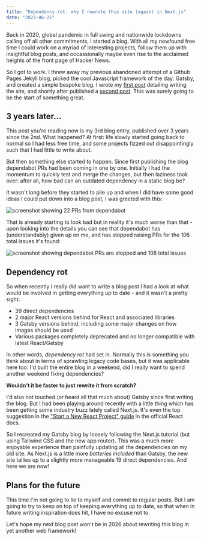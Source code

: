```yaml
---
title: "Dependency rot: why I rewrote this site (again) in Next.js"
date: "2023-06-25"
---
```


Back in 2020, global pandemic in full swing and nationwide lockdowns calling off all other commitments, I started a blog. With all my newfound free time I could work on a myriad of interesting projects, follow them up with insightful blog posts, and occassionally maybe even rise to the acclaimed heights of the front page of Hacker News.

So I got to work. I threw away my previous abandoned attempt of a Github Pages Jekyll blog, picked the cool Javascript framework of the day: Gatsby, and created a simple bespoke blog. I wrote my [first post](/posts/gatsby-website) detailing writing the site, and shortly after published a [second post](/posts/birthday-playlist). This was surely going to be the start of something great.

## 3 years later...

This post you're reading now is my 3rd blog entry, published over 3 years since the 2nd. What happened? At first: life slowly started going back to normal so I had less free time, and some projects fizzed out disappointingly such that I had little to write about.

But then something else started to happen. Since first publishing the blog dependabot PRs had been coming in one by one. Initially I had the momentum to quickly test and merge the changes, but then laziness took over: after all, how bad can an outdated dependency in a static blog be?

It wasn't long before they started to pile up and when I did have some good ideas I could put down into a blog post, I was greeted with this:

![screenshot showing 22 PRs from dependabot](/dependency-rot/dependabot-prs.png "A screenshot showing 22 PRs from dependabot")

That is already starting to look bad but in reality it's much worse than that - upon looking into the details you can see that dependabot has (understandably) given up on me, and has stopped raising PRs for the 106 total issues it's found:

![screenshot showing dependabot PRs are stopped and 106 total issues](/dependency-rot/dependabot-alerts.png "A screenshot showing 106 total issues and that PRs have been paused.")

## Dependency rot

So when recently I really did want to write a blog post I had a look at what would be involved in getting everything up to date - and it wasn't a pretty sight:

- 39 direct dependencies
- 2 major React versions behind for React and associated libraries
- 3 Gatsby versions behind, including some major changes on how images should be used
- Various packages completely deprecated and no longer compatible with latest React/Gatsby

In other words, _dependency rot_ had set in. Normally this is something you think about in terms of sprawling legacy code bases, but it was applicable here too: I'd built the entire blog in a weekend, did I really want to spend another weekend fixing dependencies?

**Wouldn't it be faster to just rewrite it from scratch?**

I'd also not touched (or heard all that much about) Gatsby since first writing the blog. But I had been playing around recently with a little thing which has been getting some industry buzz lately called Next.js. It's even the top suggestion in the ["Start a New React Project" guide](https://react.dev/learn/start-a-new-react-project) in the official React docs.

So I recreated my Gatsby blog by loosely following the Next.js tutorial (but using Tailwind CSS and the new app router). This was a much more enjoyable experience than painfully updating all the dependencies on my old site. As Next.js is a little more _batteries included_ than Gatsby, the new site tallies up to a slightly more manageable 19 direct dependencies. And here we are now!

## Plans for the future

This time I'm not going to lie to myself and commit to regular posts. But I am going to try to keep on top of keeping everything up to date, so that when in future writing inspiration does hit, I have no excuse not to.

Let's hope my next blog post won't be in 2026 about rewriting this blog in yet another web framework!
